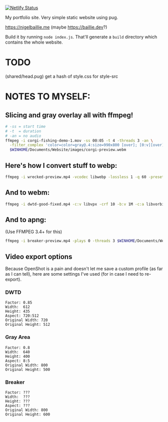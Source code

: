 [![Netlify Status](https://api.netlify.com/api/v1/badges/9851dca3-1042-4553-8a88-bfcc7731df17/deploy-status)](https://app.netlify.com/sites/nigelbaillie/deploys)

My portfolio site. Very simple static website using pug.

https://nigelbaillie.me (maybe https://baillie.dev?)

Build it by running `node index.js`. That'll generate a `build` directory which contains the whole website.

# TODO

(shared/head.pug) get a hash of style.css for style-src

# NOTES TO MYSELF:

## Slicing and gray overlay all with ffmpeg!

``` bash
# -ss = start time
# -t  = duration
# -an = no audio
ffmpeg -i corgi-fishing-demo-1.mov -ss 00:05 -t 4 -threads 3 -an \
  -filter_complex 'color=color=gray@.4:size=990x800 [over]; [0:v][over] overlay' \
  $WINHOME/Documents/Website/images/corgi-preview.webm
```

## Here's how I convert stuff to webp:

``` bash
ffmpeg -i wrecked-preview.mp4 -vcodec libwebp -lossless 1 -q 60 -preset default -loop 0 -an -vsync 0 -threads 3 $WINHOME/Documents/Website/images/wrecked-preview.webp
```

## And to webm:

``` bash
ffmpeg -i dwtd-good-fixed.mp4 -c:v libvpx -crf 10 -b:v 1M -c:a libvorbis dwtd-good-fixed.webm
```

## And to apng:

(Use FFMPEG 3.4+ for this)

``` bash
ffmpeg -i breaker-preview.mp4 -plays 0 -threads 3 $WINHOME/Documents/Website/images/breaker-preview.apng
```

## Video export options

Because OpenShot is a pain and doesn't let me save a custom profile (as far as I can tell), here are some settings I've used (for in case I need to re-export).

### DWTD

```
Factor: 0.85
Width:  612
Height: 435
Aspect: 720:512
Original Width: 720
Original Height: 512
```

### Gray Area

```
Factor: 0.8
Width:  640
Height: 400
Aspect: 8:5
Original Width: 800
Original Height: 500
```

### Breaker

```
Factor: ???
Width:  ???
Height: ???
Aspect: ???
Original Width: 800
Original Height: 600
```
